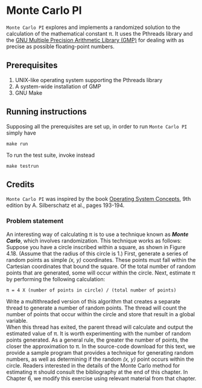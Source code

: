 # Monte Carlo PI

`Monte Carlo PI` explores and implements a randomized solution to the
calculation of the mathematical constant π. It uses
the Pthreads library and the [GNU Multiple Precision Arithmetic Library
(GMP)](https://gmplib.org/) for dealing with as precise as possible
floating-point numbers.

## Prerequisites
1. UNIX-like operating system supporting the Pthreads library
1. A system-wide installation of GMP
1. GNU Make

## Running instructions
Supposing all the prerequisites are set up, in order to run `Monte Carlo PI`
simply have
```
make run
```

To run the test suite, invoke instead
```
make testrun
```

## Credits
`Monte Carlo PI` was inspired by the book [Operating System
Concepts](http://codex.cs.yale.edu/avi/os-book/OS9/), 9th
edition by A. Silberschatz et al., pages 193-194.

### Problem statement
An interesting way of calculating π is to use a technique known as ***Monte
Carlo***, which involves randomization. This technique works as follows:  
Suppose you have a circle inscribed within a square, as shown in Figure 4.18.
(Assume that the radius of this circle is 1.) First, generate a series of
random points as simple *(x, y)* coordinates. These points must fall within the
Cartesian coordinates that bound the square. Of the total number of random
points that are generated, some will occur within the circle.
Next, estimate π by performing the following calculation:
```
π = 4 X (number of points in circle) / (total number of points)
```
Write a multithreaded version of this algorithm that creates a separate thread
to generate a number of random points. The thread will count the number of
points that occur within the circle and store that result in a global variable.  
When this thread has exited, the parent thread will calculate and output the
estimated value of π. It is worth experimenting with the number of random
points generated. As a general rule, the greater the number of points, the
closer the approximation to π.
In the source-code download for this text, we provide a sample program that
provides a technique for generating random numbers, as well as determining if
the random *(x, y)* point occurs within the circle.
Readers interested in the details of the Monte Carlo method for estimating π
should consult the bibliography at the end of this chapter. In Chapter 6, we
modify this exercise using relevant material from that chapter.
